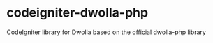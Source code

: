 codeigniter-dwolla-php
======================

CodeIgniter library for Dwolla based on the official dwolla-php library